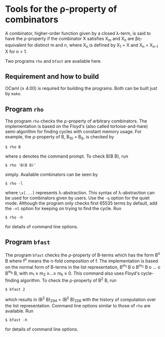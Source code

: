# Tools for the &rho;-property of combinators

A combinator, higher-order function given by a closed &lambda;-term,
is said to have the &rho;-property if the combinator X satisfies
X<sub>m</sub> and X<sub>n</sub> are &beta;&eta;-equivalent for distinct m and n,
where X<sub>n</sub> is defined by X<sub>1</sub> = X
and X<sub>n</sub> = X<sub>n-1</sub> X for n > 1.

Two programs `rho` and `bfast` are available here.

## Requirement and how to build

OCaml (&ge; 4.00) is required for building the programs.
Both can be built just by `make`.

## Program `rho`

The program `rho` checks the &rho;-property of arbitrary combinators.
The implementation is based on the Floyd's (also called tortoise-and-hare) semi-algorithm
for finding cycles with constant memory usage.
For example, the &rho;-property of B, B<sub>10</sub> = B<sub>6</sub>, is
checked by
```
$ rho B
```
where `$` denotes the command prompt.
To check B(B B), run
```
$ rho 'B(B B)'
```
simply.
Available combinators can be seen by
```
$ rho -l
```
where `\x[...]` represents &lambda;-abstraction.
This syntax of &lambda;-abstraction can be used for combinators given by users.
Use the `-q` option for the quiet mode.
Although the program only checks first 65535 terms by default,
add the `-nl` option for keeping on trying to find the cycle.
Run
```
$ rho -h
```
for details of command line options.

## Program `bfast`

The program `bfast` checks the &rho;-property of B-terms
which has the form B<sup>n</sup> B
where f<sup>n</sup> means the n-fold composition of f.
The implementation is based on the normal form of B-terms
in the list representation,
B<sup>m<sub>1</sub></sup> B o
B<sup>m<sub>2</sub></sup> B o ... o
B<sup>m<sub>k</sub></sup> B,
with m<sub>1</sub> &ge; m<sub>2</sub> &ge;...&ge; m<sub>k</sub> &ge; 0.
This command also uses Floyd's cycle-finding algorithm.
To check the &rho;-property of B<sup>2</sup> B,
run
```
$ bfast 2
```
which results in (B<sup>2</sup> B)<sub>294</sub> = (B<sup>2</sup> B)<sub>258</sub>
with the history of computation over the list representation.
Command line options similar to those of `rho` are available.
Run
```
$ bfast -h
```
for details of command line options.


